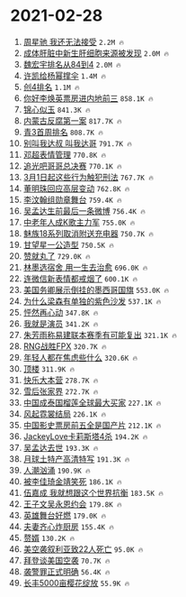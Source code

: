 # 2021-02-28

1. [周星驰 我还无法接受](https://s.weibo.com/weibo?q=%E5%91%A8%E6%98%9F%E9%A9%B0%20%E6%88%91%E8%BF%98%E6%97%A0%E6%B3%95%E6%8E%A5%E5%8F%97&Refer=top) `2.2M 🔥`
1. [成体肝脏中新生肝细胞来源被发现](https://s.weibo.com/weibo?q=%23%E6%88%90%E4%BD%93%E8%82%9D%E8%84%8F%E4%B8%AD%E6%96%B0%E7%94%9F%E8%82%9D%E7%BB%86%E8%83%9E%E6%9D%A5%E6%BA%90%E8%A2%AB%E5%8F%91%E7%8E%B0%23&Refer=top) `2.0M 🔥`
1. [魏宏宇排名从84到4](https://s.weibo.com/weibo?q=%23%E9%AD%8F%E5%AE%8F%E5%AE%87%E6%8E%92%E5%90%8D%E4%BB%8E84%E5%88%B04%23&Refer=top) `2.0M 🔥`
1. [许凯给杨幂撑伞](https://s.weibo.com/weibo?q=%23%E8%AE%B8%E5%87%AF%E7%BB%99%E6%9D%A8%E5%B9%82%E6%92%91%E4%BC%9E%23&Refer=top) `1.4M 🔥`
1. [创4排名](https://s.weibo.com/weibo?q=%23%E5%88%9B4%E6%8E%92%E5%90%8D%23&Refer=top) `1.1M 🔥`
1. [你好李焕英票房进内地前三](https://s.weibo.com/weibo?q=%23%E4%BD%A0%E5%A5%BD%E6%9D%8E%E7%84%95%E8%8B%B1%E7%A5%A8%E6%88%BF%E8%BF%9B%E5%86%85%E5%9C%B0%E5%89%8D%E4%B8%89%23&Refer=top) `858.1K 🔥`
1. [锦心似玉](https://s.weibo.com/weibo?q=%E9%94%A6%E5%BF%83%E4%BC%BC%E7%8E%89&Refer=top) `841.3K 🔥`
1. [内蒙古反腐第一案](https://s.weibo.com/weibo?q=%23%E5%86%85%E8%92%99%E5%8F%A4%E5%8F%8D%E8%85%90%E7%AC%AC%E4%B8%80%E6%A1%88%23&Refer=top) `817.7K 🔥`
1. [青3首周排名](https://s.weibo.com/weibo?q=%23%E9%9D%923%E9%A6%96%E5%91%A8%E6%8E%92%E5%90%8D%23&Refer=top) `808.7K 🔥`
1. [别叫我达叔 叫我达哥](https://s.weibo.com/weibo?q=%E5%88%AB%E5%8F%AB%E6%88%91%E8%BE%BE%E5%8F%94%20%E5%8F%AB%E6%88%91%E8%BE%BE%E5%93%A5&Refer=top) `791.7K 🔥`
1. [邓超表情管理](https://s.weibo.com/weibo?q=%23%E9%82%93%E8%B6%85%E8%A1%A8%E6%83%85%E7%AE%A1%E7%90%86%23&Refer=top) `770.8K 🔥`
1. [追光吧哥哥总决赛](https://s.weibo.com/weibo?q=%23%E8%BF%BD%E5%85%89%E5%90%A7%E5%93%A5%E5%93%A5%E6%80%BB%E5%86%B3%E8%B5%9B%23&Refer=top) `770.1K 🔥`
1. [3月1日起这些行为触犯刑法](https://s.weibo.com/weibo?q=%233%E6%9C%881%E6%97%A5%E8%B5%B7%E8%BF%99%E4%BA%9B%E8%A1%8C%E4%B8%BA%E8%A7%A6%E7%8A%AF%E5%88%91%E6%B3%95%23&Refer=top) `767.7K 🔥`
1. [董明珠回应高层变动](https://s.weibo.com/weibo?q=%E8%91%A3%E6%98%8E%E7%8F%A0%E5%9B%9E%E5%BA%94%E9%AB%98%E5%B1%82%E5%8F%98%E5%8A%A8&Refer=top) `762.8K 🔥`
1. [李汶翰组勋章舞台](https://s.weibo.com/weibo?q=%23%E6%9D%8E%E6%B1%B6%E7%BF%B0%E7%BB%84%E5%8B%8B%E7%AB%A0%E8%88%9E%E5%8F%B0%23&Refer=top) `759.4K 🔥`
1. [吴孟达生前最后一条微博](https://s.weibo.com/weibo?q=%23%E5%90%B4%E5%AD%9F%E8%BE%BE%E7%94%9F%E5%89%8D%E6%9C%80%E5%90%8E%E4%B8%80%E6%9D%A1%E5%BE%AE%E5%8D%9A%23&Refer=top) `756.4K 🔥`
1. [中老年人成K歌主力军](https://s.weibo.com/weibo?q=%23%E4%B8%AD%E8%80%81%E5%B9%B4%E4%BA%BA%E6%88%90K%E6%AD%8C%E4%B8%BB%E5%8A%9B%E5%86%9B%23&Refer=top) `755.0K 🔥`
1. [魅族18系列取消附送充电器](https://s.weibo.com/weibo?q=%23%E9%AD%85%E6%97%8F18%E7%B3%BB%E5%88%97%E5%8F%96%E6%B6%88%E9%99%84%E9%80%81%E5%85%85%E7%94%B5%E5%99%A8%23&Refer=top) `750.7K 🔥`
1. [甘望星一公造型](https://s.weibo.com/weibo?q=%23%E7%94%98%E6%9C%9B%E6%98%9F%E4%B8%80%E5%85%AC%E9%80%A0%E5%9E%8B%23&Refer=top) `750.5K 🔥`
1. [赞就丸了](https://s.weibo.com/weibo?q=%E8%B5%9E%E5%B0%B1%E4%B8%B8%E4%BA%86&Refer=top) `729.0K 🔥`
1. [林墨选宿舍 用一生去治愈](https://s.weibo.com/weibo?q=%E6%9E%97%E5%A2%A8%E9%80%89%E5%AE%BF%E8%88%8D%20%E7%94%A8%E4%B8%80%E7%94%9F%E5%8E%BB%E6%B2%BB%E6%84%88&Refer=top) `696.0K 🔥`
1. [连微信新表情都戒烟了](https://s.weibo.com/weibo?q=%23%E8%BF%9E%E5%BE%AE%E4%BF%A1%E6%96%B0%E8%A1%A8%E6%83%85%E9%83%BD%E6%88%92%E7%83%9F%E4%BA%86%23&Refer=top) `600.1K 🔥`
1. [美国务卿展示倒挂的墨西哥国旗](https://s.weibo.com/weibo?q=%E7%BE%8E%E5%9B%BD%E5%8A%A1%E5%8D%BF%E5%B1%95%E7%A4%BA%E5%80%92%E6%8C%82%E7%9A%84%E5%A2%A8%E8%A5%BF%E5%93%A5%E5%9B%BD%E6%97%97&Refer=top) `553.0K 🔥`
1. [为什么梁森有单独的紫色沙发](https://s.weibo.com/weibo?q=%E4%B8%BA%E4%BB%80%E4%B9%88%E6%A2%81%E6%A3%AE%E6%9C%89%E5%8D%95%E7%8B%AC%E7%9A%84%E7%B4%AB%E8%89%B2%E6%B2%99%E5%8F%91&Refer=top) `537.1K 🔥`
1. [怦然再心动](https://s.weibo.com/weibo?q=%E6%80%A6%E7%84%B6%E5%86%8D%E5%BF%83%E5%8A%A8&Refer=top) `347.8K 🔥`
1. [我就是演员](https://s.weibo.com/weibo?q=%E6%88%91%E5%B0%B1%E6%98%AF%E6%BC%94%E5%91%98&Refer=top) `341.2K 🔥`
1. [朱芳雨称易建联本赛季有可能复出](https://s.weibo.com/weibo?q=%E6%9C%B1%E8%8A%B3%E9%9B%A8%E7%A7%B0%E6%98%93%E5%BB%BA%E8%81%94%E6%9C%AC%E8%B5%9B%E5%AD%A3%E6%9C%89%E5%8F%AF%E8%83%BD%E5%A4%8D%E5%87%BA&Refer=top) `321.1K 🔥`
1. [RNG战胜FPX](https://s.weibo.com/weibo?q=RNG%E6%88%98%E8%83%9CFPX&Refer=top) `320.7K 🔥`
1. [年轻人都在焦虑些什么](https://s.weibo.com/weibo?q=%23%E5%B9%B4%E8%BD%BB%E4%BA%BA%E9%83%BD%E5%9C%A8%E7%84%A6%E8%99%91%E4%BA%9B%E4%BB%80%E4%B9%88%23&Refer=top) `320.6K 🔥`
1. [顶楼](https://s.weibo.com/weibo?q=%E9%A1%B6%E6%A5%BC&Refer=top) `311.9K 🔥`
1. [快乐大本营](https://s.weibo.com/weibo?q=%E5%BF%AB%E4%B9%90%E5%A4%A7%E6%9C%AC%E8%90%A5&Refer=top) `278.7K 🔥`
1. [雪后张家界](https://s.weibo.com/weibo?q=%23%E9%9B%AA%E5%90%8E%E5%BC%A0%E5%AE%B6%E7%95%8C%23&Refer=top) `272.7K 🔥`
1. [中国成泰国榴莲全球最大买家](https://s.weibo.com/weibo?q=%23%E4%B8%AD%E5%9B%BD%E6%88%90%E6%B3%B0%E5%9B%BD%E6%A6%B4%E8%8E%B2%E5%85%A8%E7%90%83%E6%9C%80%E5%A4%A7%E4%B9%B0%E5%AE%B6%23&Refer=top) `227.1K 🔥`
1. [风起霓裳结局](https://s.weibo.com/weibo?q=%23%E9%A3%8E%E8%B5%B7%E9%9C%93%E8%A3%B3%E7%BB%93%E5%B1%80%23&Refer=top) `226.1K 🔥`
1. [中国影史票房前五全是国产片](https://s.weibo.com/weibo?q=%23%E4%B8%AD%E5%9B%BD%E5%BD%B1%E5%8F%B2%E7%A5%A8%E6%88%BF%E5%89%8D%E4%BA%94%E5%85%A8%E6%98%AF%E5%9B%BD%E4%BA%A7%E7%89%87%23&Refer=top) `212.1K 🔥`
1. [JackeyLove卡莉斯塔4杀](https://s.weibo.com/weibo?q=%23JackeyLove%E5%8D%A1%E8%8E%89%E6%96%AF%E5%A1%944%E6%9D%80%23&Refer=top) `194.2K 🔥`
1. [吴孟达去世](https://s.weibo.com/weibo?q=%23%E5%90%B4%E5%AD%9F%E8%BE%BE%E5%8E%BB%E4%B8%96%23&Refer=top) `193.3K 🔥`
1. [月球土特产高清特写](https://s.weibo.com/weibo?q=%23%E6%9C%88%E7%90%83%E5%9C%9F%E7%89%B9%E4%BA%A7%E9%AB%98%E6%B8%85%E7%89%B9%E5%86%99%23&Refer=top) `191.3K 🔥`
1. [人潮汹涌](https://s.weibo.com/weibo?q=%E4%BA%BA%E6%BD%AE%E6%B1%B9%E6%B6%8C&Refer=top) `190.9K 🔥`
1. [被李佳琦金靖笑死](https://s.weibo.com/weibo?q=%23%E8%A2%AB%E6%9D%8E%E4%BD%B3%E7%90%A6%E9%87%91%E9%9D%96%E7%AC%91%E6%AD%BB%23&Refer=top) `186.1K 🔥`
1. [伍嘉成 我就想跟这个世界抗衡](https://s.weibo.com/weibo?q=%E4%BC%8D%E5%98%89%E6%88%90%20%E6%88%91%E5%B0%B1%E6%83%B3%E8%B7%9F%E8%BF%99%E4%B8%AA%E4%B8%96%E7%95%8C%E6%8A%97%E8%A1%A1&Refer=top) `183.5K 🔥`
1. [王子文吴永恩约会](https://s.weibo.com/weibo?q=%23%E7%8E%8B%E5%AD%90%E6%96%87%E5%90%B4%E6%B0%B8%E6%81%A9%E7%BA%A6%E4%BC%9A%23&Refer=top) `179.8K 🔥`
1. [英雄舞台好燃](https://s.weibo.com/weibo?q=%23%E8%8B%B1%E9%9B%84%E8%88%9E%E5%8F%B0%E5%A5%BD%E7%87%83%23&Refer=top) `179.0K 🔥`
1. [夫妻齐心炸厨房](https://s.weibo.com/weibo?q=%23%E5%A4%AB%E5%A6%BB%E9%BD%90%E5%BF%83%E7%82%B8%E5%8E%A8%E6%88%BF%23&Refer=top) `155.4K 🔥`
1. [赘婿](https://s.weibo.com/weibo?q=%E8%B5%98%E5%A9%BF&Refer=top) `130.2K 🔥`
1. [美空袭叙利亚致22人死亡](https://s.weibo.com/weibo?q=%23%E7%BE%8E%E7%A9%BA%E8%A2%AD%E5%8F%99%E5%88%A9%E4%BA%9A%E8%87%B422%E4%BA%BA%E6%AD%BB%E4%BA%A1%23&Refer=top) `95.0K 🔥`
1. [拜登谈美国空袭](https://s.weibo.com/weibo?q=%E6%8B%9C%E7%99%BB%E8%B0%88%E7%BE%8E%E5%9B%BD%E7%A9%BA%E8%A2%AD&Refer=top) `70.7K 🔥`
1. [袭警罪正式明确](https://s.weibo.com/weibo?q=%23%E8%A2%AD%E8%AD%A6%E7%BD%AA%E6%AD%A3%E5%BC%8F%E6%98%8E%E7%A1%AE%23&Refer=top) `56.4K 🔥`
1. [长丰5000亩樱花绽放](https://s.weibo.com/weibo?q=%23%E9%95%BF%E4%B8%B05000%E4%BA%A9%E6%A8%B1%E8%8A%B1%E7%BB%BD%E6%94%BE%23&Refer=top) `55.9K 🔥`
